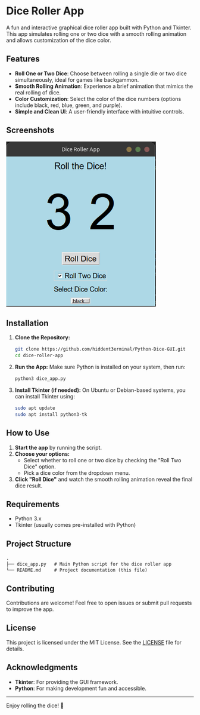 # Dice Roller App

A fun and interactive graphical dice roller app built with Python and Tkinter. This app simulates rolling one or two dice with a smooth rolling animation and allows customization of the dice color.

## Features

- **Roll One or Two Dice**: Choose between rolling a single die or two dice simultaneously, ideal for games like backgammon.
- **Smooth Rolling Animation**: Experience a brief animation that mimics the real rolling of dice.
- **Color Customization**: Select the color of the dice numbers (options include black, red, blue, green, and purple).
- **Simple and Clean UI**: A user-friendly interface with intuitive controls.

## Screenshots

![Screenshot of the Dice Roller App](Screenshot.png)

## Installation

1. **Clone the Repository:**
   ```bash
   git clone https://github.com/hiddent3erminal/Python-Dice-GUI.git
   cd dice-roller-app
   ```

2. **Run the App:**
   Make sure Python is installed on your system, then run:
   ```bash
   python3 dice_app.py
   ```

3. **Install Tkinter (if needed):**
   On Ubuntu or Debian-based systems, you can install Tkinter using:
   ```bash
   sudo apt update
   sudo apt install python3-tk
   ```

## How to Use

1. **Start the app** by running the script.
2. **Choose your options:**
   - Select whether to roll one or two dice by checking the "Roll Two Dice" option.
   - Pick a dice color from the dropdown menu.
3. **Click "Roll Dice"** and watch the smooth rolling animation reveal the final dice result.

## Requirements

- Python 3.x
- Tkinter (usually comes pre-installed with Python)

## Project Structure
```
.
├── dice_app.py   # Main Python script for the dice roller app
└── README.md     # Project documentation (this file)
```

## Contributing

Contributions are welcome! Feel free to open issues or submit pull requests to improve the app.

## License

This project is licensed under the MIT License. See the [LICENSE](LICENSE) file for details.

## Acknowledgments

- **Tkinter**: For providing the GUI framework.
- **Python**: For making development fun and accessible.

---
Enjoy rolling the dice! 🎲

